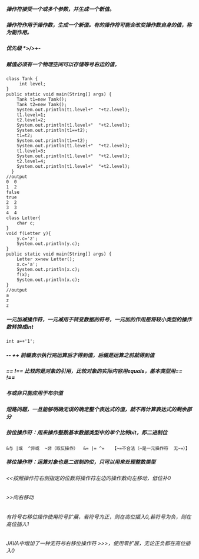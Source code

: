 ##### 操作符接受一个或多个参数，并生成一个新值。
##### 操作符作用于操作数，生成一个新值。有的操作符可能会改变操作数自身的值，称为副作用。
##### 优先级 *>/>+-
##### 赋值必须有一个物理空间可以存储等号右边的值，
    class Tank {
         int level;
    }
    public static void main(String[] args) {
        Tank t1=new Tank();
        Tank t2=new Tank();
        System.out.println(t1.level+"  "+t2.level);
        t1.level=1;
        t2.level=2;
        System.out.println(t1.level+"  "+t2.level);
        System.out.println(t1==t2);
        t1=t2;
        System.out.println(t1==t2);
        System.out.println(t1.level+"  "+t2.level);
        t1.level=3;
        System.out.println(t1.level+"  "+t2.level);
        t2.level=4;
        System.out.println(t1.level+"  "+t2.level);
	  }
    //output
    0  0
    1  2  
    false
    true
    2  2
    3  3
    4  4
    class Letter{
        char c;
    }
    void f(Letter y){
        y.c='z';
        System.out.println(y.c);
    }
    public static void main(String[] args) {
        Letter x=new Letter();
        x.c='a';
        System.out.println(x.c);
        f(x);
        System.out.println(x.c);
    }
    //output
    a
    z
    z
##### 一元加减操作符，一元减用于转变数据的符号，一元加的作用是将较小类型的操作数转换成int
    int a=+'1';
##### -- ++ 前缀表示执行完运算后才得到值，后缀是运算之前就得到值
##### == !== 比较的是对象的引用，比较对象的实际内容用equals，基本类型用== !==
##### 与或非只能应用于布尔值
##### 短路问题，一旦能够明确无误的确定整个表达式的值，就不再计算表达式的剩余部分
##### 按位操作符：用来操作整数基本数据类型中的单个比特bit，即二进制位
	&与 |或  ^异或  ~非（取反操作）  &= |= ^=   【~=不合法（~是一元操作符  无~=）】
##### 移位操作符：运算对象也是二进制的位，只可以用来处理整数类型
###### <<按照操作符右侧指定的位数将操作符左边的操作数向左移动，低位补0
###### >>向右移动
###### 有符号右移位操作使用符号扩展，若符号为正，则在高位插入0,若符号为负，则在高位插入1
###### JAVA中增加了一种无符号右移位操作符 >>>，使用零扩展，无论正负都在高位插入0

